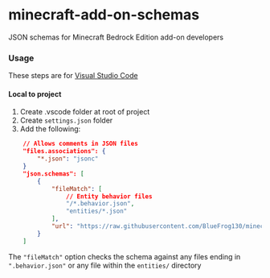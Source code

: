 # minecraft-add-on-schemas
JSON schemas for Minecraft Bedrock Edition add-on developers

### Usage
These steps are for [Visual Studio Code](https://code.visualstudio.com/)

#### Local to project
1. Create .vscode folder at root of project
2. Create `settings.json` folder
3. Add the following:
```json
    // Allows comments in JSON files
    "files.associations": {
        "*.json": "jsonc"
    }
    "json.schemas": [
        {
            "fileMatch": [
                // Entity behavior files
                "/*.behavior.json",
                "entities/*.json"
            ],
            "url": "https://raw.githubusercontent.com/BlueFrog130/minecraft-add-on-schemas/master/entity.schema.json"
        }
    ]
```
  The `"fileMatch"` option checks the schema against any files ending in `".behavior.json"` or any file within the `entities/` directory
